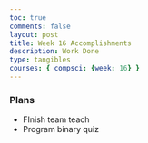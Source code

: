 ```yaml
---
toc: true
comments: false
layout: post
title: Week 16 Accomplishments
description: Work Done
type: tangibles
courses: { compsci: {week: 16} }
---
```


### Plans
- FInish team teach
- Program binary quiz
